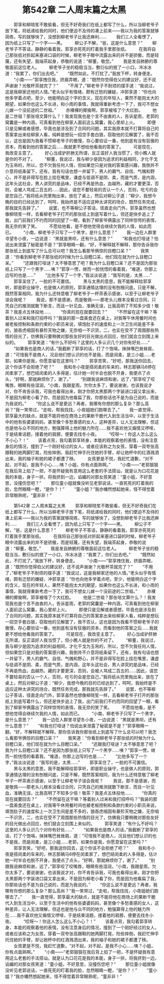 # 　　第542章 二人周末篇之太黑
　　郭享和柳晓笙不敢偷看，但无不好奇我们在纸上都写了什么，所以当柳老爷子放下笔，将纸递给我的同时，他们便迫不及待的凑上前来——我以为我的答案就够简练，写的就够快了，没想到柳老爷子比我还麻利……
　　我们三人全看愣了，因为纸上只写了一个字——黑。
　　柳公子不解，“爸，这是什么意思？”
　　柳老爷子不答话，静静的看着我，郭享亦死死的盯着我手里那张纸。
　　在我将自己那张纸对折起来塞进口袋的时候，柳老爷子眼中流露出来的并不是骄傲，而是轻蔑，还有失望，我端茶起身，恭敬的说道：“柳董，敬您。”
　　我是发自肺腑的尊敬面前这位老人。
　　柳老爷子坐的稳稳当当，敷衍似的抿了一小口，冷冰冰道：“我累了，你们出去吧。”
　　“既然如此，不打扰了。”我放下杯，转身便走。
　　“小南——”郭享拽住我，挤眉弄眼，道：“既然你觉得伯父的建议好，还不说声谢谢？光敬杯茶就完了？”
　　“不用了，”柳老爷子不耐烦的摆手道：“我说过，这是我柳家还他的人情。”老头似乎有情绪，颇有迁怒的嫌疑，冲郭享道：“你也向他多学着点吧，至少，他能明白这个字的含义，现在的年轻人，果然不能抱太大的期望，如果你也这么不长进，和小雨的事情，我就得重新考虑一下了，我可不想女儿嫁一个没前途的二世祖。”
　　赤裸裸的揶揄啊，郭享被噎了个大红脸。
　　他是二世祖？那张培文算什么？！我发现我也是个言不由衷的人，告诉星雨，老郭的窝囊是一种内涵，可真看到他在柳家人面前这么窝囊，我心里却上火。
　　即便只是见解或者感想，毕竟也是涉及到了合同的问题，其实我原本就不打算将自己的答案拿出来给柳家人看，纯粹是想玩一招空手套白狼，窃取他的见解罢了，我不否认，这也是因为我看不惯柳老爷子的傲慢，存心要验证一番，他到底有没有狂傲的资本，而看到他的答案之后……我就更不想给他看我的答案了。
　　可是现在，我改变主意了。
　　好心当成驴肝肺无所谓，反正滥好人我当惯了，但小瞧人就是你的不对了。
　　“柳董，我说过，我与柳少是因为追求的利益相同，才化干戈为玉帛的，所以，您不欠我任何人情，但如果您只是对我的答案感兴趣，我倒并不介意将纸条留下，还有，我有句话也想一并留下，男人的霸气、自信、气魄和野心，并不是非得写在脸上挂在嘴里，谦虚与低调不是阴、柔，而是气质，是内涵，这年头这社会，男人讲究的是品味，已经不再是热血，血越热，藏的才要更深，否则，会被人骂成二百五的……因此，请您不要轻易的否认一个人，否则，吃亏的会是您自己，”我将纸从兜里掏出来，放在了桌上，然后对柳公子道：“柳少，我想今晚的目的已经达到了，呵呵，我始终是不适应这种太讲究的场合，既然任务完成，那我就先告辞了。”
　　说罢，也不等柳公子答话，径直走向门外，郭享虽然也想像柳晓笙一样，去看柳老爷子打开的那张纸上到底写着什么，但还是快步追上了我，出门前我们不约而同的回望了一眼，看到了柳家爷俩露出了同样惊愕的表情，我无奈的笑了笑。
　　不愿给他看，是不想他觉得会继续欠我的人情，如此而已。
　　“小南，柳老爷子只写了一个黑字，是什么意思？”
　　我一边在人群里寻望冬小夜，一边说道： “黑就是黑呗，还有什么意思？”
　　“和我也打哑谜？怕说出来泄露了秘密是不是？”郭享眼睛一翻，“好，不解释就不解释，那你告诉我你那张纸上到底写了什么总可以吧？我怎么看那爷俩惊的目瞪口呆？”
　　我笑道：“你看到柳老爷子那张纸的时候为什么目瞪口呆，他们现在就为什么目瞪口呆。”
　　“还跟我打哑谜？太不够意思了吧？我为什么目瞪口呆？还不是因为那张纸上只写了一个黑字……咦？”郭享一愣，继而一脸恍悟的看着我，“难道，你那上边写的也是……”
　　“比他多写了一个字，”我淡淡说道：“我写的是，太黑……”
　　郭享呆住了，一脸的不可置信。
　　黑与太黑的意思，我不能解释给郭享听，即是职业操守，也是做人的原则，郭享通情达理的没有刨根问底，只是不解，既然答案相同，我为什么还特意敬了柳老爷子一杯茶表示感谢，以至于让柳老爷子误会我呢？
　　我说，那不是感谢，而是敬佩——那老头儿根本没看过合同，只凭自己的推测就敢下断言，而且一针见血，准确无误，比我高明了不知多少倍！敬茶？我差点五体投地……
　　“你真的现在就要回去？”
　　“不然留在这干嘛？等着别人过来和我打招呼吗？”我装的那一盘美食还在桌上，对我等午休用餐时间也被老板控制和条款约束的小职员来说，填饱肚子的速度和上一次卫生间是差不多的，狼吞虎咽固有暴殄天物之嫌，无奈咱一不识货，二，也实在受不了周围那些热情的目光了，仿佛我只要稍微对那些友好的目光做出点回应，他们就会立刻围上来似的。
　　郭享笑道：“有什么不好吗？这里的人多认识几个对你有好处……”
　　“如果我也是商人的话，”我截断了郭享的话，打了个饱嗝，抹抹嘴巴耸耸肩，道：“可惜我不是商人，况且他们想认识的也不是我，而是闵柔，是三小姐……老郭，如果你是我，你愿意留在这里吗？”
　　郭享苦笑，“好吧，那我送你回去，这个你该不会拒绝了吧？”
　　我和冬小夜是搭闵柔的车来的，林志那辆马6停在闵柔家了，想巴结闵柔的人多得是，估计她一时半会也脱不开身，我便点了点头，“好啊，那就麻烦你了，谢了。”
　　“别跟我说麻烦和谢，远了，”郭享咬了咬嘴唇，眼睛有些湿润，“小南，我跟星雨，欠你太多了，要说谢谢，也该我说才对，你不肯告诉我，可我也看得出来，刚才你把太黑那两个字装进口袋又拿出来，不是因为柳老小看了你，而是因为他看扁了我，你那些话也不是为自己说的，而是为我说的。”
　　“你这么说不是更远？再者，我哪有你想的那么复杂？那么高尚？”我一笑带过，“走啦，帮我找找，小夜姐她们跑哪去了。”
　　我一直觉得，郭享最大的缺点，就是不能将他在商场上的果断干脆代入到生活当中，以至于生活中的他有些婆婆妈妈，甚至像个多愁善感的女人，这种差异，让人无法理解，但这也是他与众不同的地方，勉强算得上他的魅力所在……我不喜欢他又煽情又啰嗦，于是结束话题，搂着他的肩膀，便要去找冬小夜。
　　“哎呀～！你这人怎么这么不小心？！”
　　该着点背，我勾着郭享转身，本能的观察着他的表情，没有注意身后的情况，撞到了一个刚好经过的女人，或者应该称之为女孩，穿着一双夸张高跟鞋的她两脚打晃，险些摔倒，我赶忙伸手托住她的手臂，却让她杯中的红酒溅洒出来，我的袖子和她的裙子都遭了秧。
　　女孩更是不悦，我赶忙道歉，“对不起，对不起，是我不小心……咦？小姐，你有点面熟啊。”
　　“小南——”老郭狠狠在我后背上掐了一把，不是怀疑我有意用这么老套的手法搭讪，就是认为口花花是我的本能，身子一拱，将我挤到一边，谄媚的对那女孩笑道：“童小姐，不好意思，没撞伤您吧？”
　　那位童小姐就像没听见老郭说话，一直死死的盯着我的脸，忽然眼睛一瞪，“是你？！”
　　“童小姐？”我亦幡然想起她来，怪不得觉着异常眼熟呢，“童非非！”

　　第542章 二人周末篇之太黑
　　郭享和柳晓笙不敢偷看，但无不好奇我们在纸上都写了什么，所以当柳老爷子放下笔，将纸递给我的同时，他们便迫不及待的凑上前来——我以为我的答案就够简练，写的就够快了，没想到柳老爷子比我还麻利……
　　我们三人全看愣了，因为纸上只写了一个字——黑。
　　柳公子不解，“爸，这是什么意思？”
　　柳老爷子不答话，静静的看着我，郭享亦死死的盯着我手里那张纸。
　　在我将自己那张纸对折起来塞进口袋的时候，柳老爷子眼中流露出来的并不是骄傲，而是轻蔑，还有失望，我端茶起身，恭敬的说道：“柳董，敬您。”
　　我是发自肺腑的尊敬面前这位老人。
　　柳老爷子坐的稳稳当当，敷衍似的抿了一小口，冷冰冰道：“我累了，你们出去吧。”
　　“既然如此，不打扰了。”我放下杯，转身便走。
　　“小南——”郭享拽住我，挤眉弄眼，道：“既然你觉得伯父的建议好，还不说声谢谢？光敬杯茶就完了？”
　　“不用了，”柳老爷子不耐烦的摆手道：“我说过，这是我柳家还他的人情。”老头似乎有情绪，颇有迁怒的嫌疑，冲郭享道：“你也向他多学着点吧，至少，他能明白这个字的含义，现在的年轻人，果然不能抱太大的期望，如果你也这么不长进，和小雨的事情，我就得重新考虑一下了，我可不想女儿嫁一个没前途的二世祖。”
　　赤裸裸的揶揄啊，郭享被噎了个大红脸。
　　他是二世祖？那张培文算什么？！我发现我也是个言不由衷的人，告诉星雨，老郭的窝囊是一种内涵，可真看到他在柳家人面前这么窝囊，我心里却上火。
　　即便只是见解或者感想，毕竟也是涉及到了合同的问题，其实我原本就不打算将自己的答案拿出来给柳家人看，纯粹是想玩一招空手套白狼，窃取他的见解罢了，我不否认，这也是因为我看不惯柳老爷子的傲慢，存心要验证一番，他到底有没有狂傲的资本，而看到他的答案之后……我就更不想给他看我的答案了。
　　可是现在，我改变主意了。
　　好心当成驴肝肺无所谓，反正滥好人我当惯了，但小瞧人就是你的不对了。
　　“柳董，我说过，我与柳少是因为追求的利益相同，才化干戈为玉帛的，所以，您不欠我任何人情，但如果您只是对我的答案感兴趣，我倒并不介意将纸条留下，还有，我有句话也想一并留下，男人的霸气、自信、气魄和野心，并不是非得写在脸上挂在嘴里，谦虚与低调不是阴、柔，而是气质，是内涵，这年头这社会，男人讲究的是品味，已经不再是热血，血越热，藏的才要更深，否则，会被人骂成二百五的……因此，请您不要轻易的否认一个人，否则，吃亏的会是您自己，”我将纸从兜里掏出来，放在了桌上，然后对柳公子道：“柳少，我想今晚的目的已经达到了，呵呵，我始终是不适应这种太讲究的场合，既然任务完成，那我就先告辞了。”
　　说罢，也不等柳公子答话，径直走向门外，郭享虽然也想像柳晓笙一样，去看柳老爷子打开的那张纸上到底写着什么，但还是快步追上了我，出门前我们不约而同的回望了一眼，看到了柳家爷俩露出了同样惊愕的表情，我无奈的笑了笑。
　　不愿给他看，是不想他觉得会继续欠我的人情，如此而已。
　　“小南，柳老爷子只写了一个黑字，是什么意思？”
　　我一边在人群里寻望冬小夜，一边说道： “黑就是黑呗，还有什么意思？”
　　“和我也打哑谜？怕说出来泄露了秘密是不是？”郭享眼睛一翻，“好，不解释就不解释，那你告诉我你那张纸上到底写了什么总可以吧？我怎么看那爷俩惊的目瞪口呆？”
　　我笑道：“你看到柳老爷子那张纸的时候为什么目瞪口呆，他们现在就为什么目瞪口呆。”
　　“还跟我打哑谜？太不够意思了吧？我为什么目瞪口呆？还不是因为那张纸上只写了一个黑字……咦？”郭享一愣，继而一脸恍悟的看着我，“难道，你那上边写的也是……”
　　“比他多写了一个字，”我淡淡说道：“我写的是，太黑……”
　　郭享呆住了，一脸的不可置信。
　　黑与太黑的意思，我不能解释给郭享听，即是职业操守，也是做人的原则，郭享通情达理的没有刨根问底，只是不解，既然答案相同，我为什么还特意敬了柳老爷子一杯茶表示感谢，以至于让柳老爷子误会我呢？
　　我说，那不是感谢，而是敬佩——那老头儿根本没看过合同，只凭自己的推测就敢下断言，而且一针见血，准确无误，比我高明了不知多少倍！敬茶？我差点五体投地……
　　“你真的现在就要回去？”
　　“不然留在这干嘛？等着别人过来和我打招呼吗？”我装的那一盘美食还在桌上，对我等午休用餐时间也被老板控制和条款约束的小职员来说，填饱肚子的速度和上一次卫生间是差不多的，狼吞虎咽固有暴殄天物之嫌，无奈咱一不识货，二，也实在受不了周围那些热情的目光了，仿佛我只要稍微对那些友好的目光做出点回应，他们就会立刻围上来似的。
　　郭享笑道：“有什么不好吗？这里的人多认识几个对你有好处……”
　　“如果我也是商人的话，”我截断了郭享的话，打了个饱嗝，抹抹嘴巴耸耸肩，道：“可惜我不是商人，况且他们想认识的也不是我，而是闵柔，是三小姐……老郭，如果你是我，你愿意留在这里吗？”
　　郭享苦笑，“好吧，那我送你回去，这个你该不会拒绝了吧？”
　　我和冬小夜是搭闵柔的车来的，林志那辆马6停在闵柔家了，想巴结闵柔的人多得是，估计她一时半会也脱不开身，我便点了点头，“好啊，那就麻烦你了，谢了。”
　　“别跟我说麻烦和谢，远了，”郭享咬了咬嘴唇，眼睛有些湿润，“小南，我跟星雨，欠你太多了，要说谢谢，也该我说才对，你不肯告诉我，可我也看得出来，刚才你把太黑那两个字装进口袋又拿出来，不是因为柳老小看了你，而是因为他看扁了我，你那些话也不是为自己说的，而是为我说的。”
　　“你这么说不是更远？再者，我哪有你想的那么复杂？那么高尚？”我一笑带过，“走啦，帮我找找，小夜姐她们跑哪去了。”
　　我一直觉得，郭享最大的缺点，就是不能将他在商场上的果断干脆代入到生活当中，以至于生活中的他有些婆婆妈妈，甚至像个多愁善感的女人，这种差异，让人无法理解，但这也是他与众不同的地方，勉强算得上他的魅力所在……我不喜欢他又煽情又啰嗦，于是结束话题，搂着他的肩膀，便要去找冬小夜。
　　“哎呀～！你这人怎么这么不小心？！”
　　该着点背，我勾着郭享转身，本能的观察着他的表情，没有注意身后的情况，撞到了一个刚好经过的女人，或者应该称之为女孩，穿着一双夸张高跟鞋的她两脚打晃，险些摔倒，我赶忙伸手托住她的手臂，却让她杯中的红酒溅洒出来，我的袖子和她的裙子都遭了秧。
　　女孩更是不悦，我赶忙道歉，“对不起，对不起，是我不小心……咦？小姐，你有点面熟啊。”
　　“小南——”老郭狠狠在我后背上掐了一把，不是怀疑我有意用这么老套的手法搭讪，就是认为口花花是我的本能，身子一拱，将我挤到一边，谄媚的对那女孩笑道：“童小姐，不好意思，没撞伤您吧？”
　　那位童小姐就像没听见老郭说话，一直死死的盯着我的脸，忽然眼睛一瞪，“是你？！”
　　“童小姐？”我亦幡然想起她来，怪不得觉着异常眼熟呢，“童非非！”
